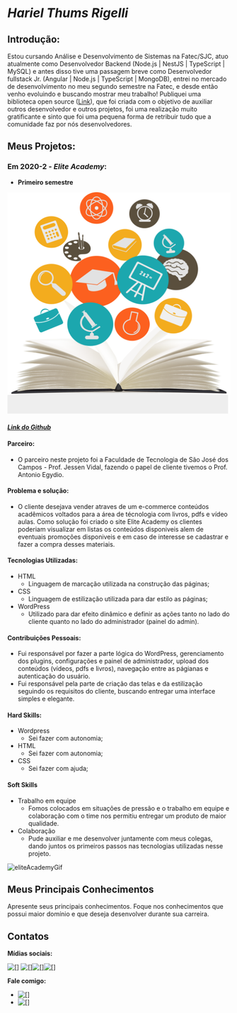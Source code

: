 # __***Hariel Thums Rigelli***__

## Introdução:

Estou cursando Análise e Desenvolvimento de Sistemas na Fatec/SJC, atuo atualmente como Desenvolvedor Backend (Node.js | NestJS | TypeScript | MySQL) e antes disso tive uma passagem breve como Desenvolvedor fullstack Jr. (Angular | Node.js | TypeScript | MongoDB), entrei no mercado de desenvolvimento no meu segundo semestre na Fatec, e desde então venho evoluindo e buscando mostrar meu trabalho!
Publiquei uma biblioteca open source ([Link](https://www.npmjs.com/package/nestjs-prisma-querybuilder)), que foi criada com o objetivo de auxiliar outros desenvolvedor e outros projetos, foi uma realização muito gratificante e sinto que foi uma pequena forma de retribuir tudo que a comunidade faz por nós desenvolvedores.

## Meus Projetos:
 
### Em 2020-2 - ***Elite Academy***:
- **Primeiro semestre**

![eliteAcademyLogo](./utils/eliteAcademy.png)
#### ***[Link do Github](https://github.com/HarielThums/ProjetoIntegrador01)***

#### **Parceiro**:
- O parceiro neste projeto foi a Faculdade de Tecnologia de São José dos Campos - Prof. Jessen Vidal, fazendo o papel de cliente tivemos o Prof. Antonio Egydio.

#### **Problema e solução**:
- O cliente desejava vender atraves de um e-commerce conteúdos acadêmicos voltados para a área de técnologia com livros, pdfs e vídeo aulas. Como solução foi criado o site Elite Academy os clientes poderiam visualizar em listas os conteúdos disponiveis alem de eventuais promoções disponiveis e em caso de interesse se cadastrar e fazer a compra desses materiais.

#### Tecnologias Utilizadas:

- HTML 
	- Linguagem de marcação utilizada na construção das páginas;
- CSS 
	- Linguagem de estilização utilizada para dar estilo as páginas;
- WordPress 
	- Utilizado para dar efeito dinâmico e definir as ações tanto no lado do cliente quanto no lado do administrador (painel do admin).

#### Contribuições Pessoais:

- Fui responsável por fazer a parte lógica do WordPress, gerenciamento dos plugins, configurações e painel de administrador, upload dos conteúdos (vídeos, pdfs e livros), navegação entre as págianas e autenticação do usuário.
- Fui responsável pela parte de criação das telas e da estilização seguindo os requisitos do cliente, buscando entregar uma interface simples e elegante.

#### Hard Skills:

- Wordpress 
	- Sei fazer com autonomia;
- HTML 
	- Sei fazer com autonomia;
- CSS 
	- Sei fazer com ajuda;

#### Soft Skills
- Trabalho em equipe
	- Fomos colocados em situações de pressão e o trabalho em equipe e colaboração com o time nos permitiu entregar um produto de maior qualidade.
- Colaboração
	- Pude auxiliar e me desenvolver juntamente com meus colegas, dando juntos os primeiros passos nas tecnologias utilizadas nesse projeto.

![eliteAcademyGif](./utils/eliteAcademy.gif)


## Meus Principais Conhecimentos
Apresente seus principais conhecimentos. Foque nos conhecimentos que possui maior domínio e que deseja desenvolver durante sua carreira.

## Contatos
__Mídias sociais:__

[![[]](https://img.shields.io/badge/linkedin%20-%230077B5.svg?&style=for-the-badge&logo=linkedin&logoColor=white)](https://www.linkedin.com/in/hariel-thums/) [![[]](https://img.shields.io/badge/Facebook%20-%231877F2.svg?&style=for-the-badge&logo=Facebook&logoColor=white)](https://www.facebook.com/hariel.dtz)[![[]](https://img.shields.io/badge/gitlab-%23181717.svg?style=for-the-badge&logo=gitlab&logoColor=white)](https://gitlab.com/HarielThums)[![[]](https://img.shields.io/badge/gitlab-%23181717.svg?style=for-the-badge&logo=github&logoColor=white)](https://github.com/HarielThums)

__Fale comigo:__
- [![[]](https://img.shields.io/badge/WhatsApp-25D366?style=for-the-badge&logo=whatsapp&logoColor=white)](https://api.whatsapp.com/send?phone=5512996219221)
- [![[]](https://img.shields.io/badge/Gmail-D14836?style=for-the-badge&logo=gmail&logoColor=white)](mailto:hariel@hotmail.com)
